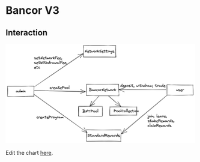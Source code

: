 # Bancor V3

## Interaction

![Bancor V3 Interaction](./docs/bancor-v3-interaction.png)

Edit the chart [here](https://excalidraw.com/#json=8pcmLXt3KH0HR1BmvGgc4,xXC-0PZvj5s1kGpIX4Fwhw).
